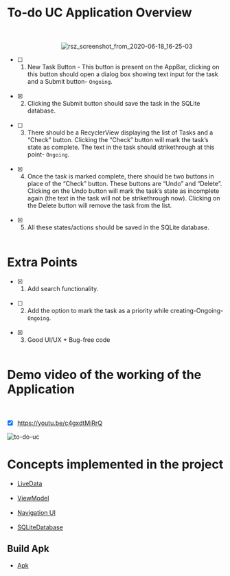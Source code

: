 # To-do UC Application Overview <br><br>
   &nbsp;&nbsp;&nbsp;&nbsp;&nbsp;&nbsp;&nbsp;&nbsp;&nbsp;&nbsp;&nbsp;&nbsp;&nbsp;&nbsp;&nbsp;&nbsp;&nbsp;&nbsp;&nbsp;&nbsp;&nbsp;&nbsp;&nbsp;&nbsp;&nbsp;&nbsp;&nbsp;&nbsp;&nbsp;&nbsp;&nbsp;&nbsp;![rsz_screenshot_from_2020-06-18_16-25-03](https://user-images.githubusercontent.com/22853459/85012370-8bf15280-b180-11ea-98ca-b47fdbf9a85c.png)
- [ ] 1. New Task Button - This button is present on the AppBar, clicking on this button should open a dialog box showing text input for the task and a Submit button- ``Ongoing``. <br><br>
- [X] 2. Clicking the Submit button should save the task in the SQLite database. <br><br>
- [ ] 3. There should be a RecyclerView displaying the list of Tasks and a “Check” button. Clicking the “Check” button will mark the task’s state as complete. The text in the task should strikethrough at this point- ``Ongoing``. <br><br>
- [X] 4. Once the task is marked complete, there should be two buttons in place of the “Check” button. These buttons are “Undo” and “Delete”. Clicking on the Undo button will mark the task’s state as incomplete again (the text in the task will not be strikethrough now). Clicking on the Delete button will remove the task from the list. <br><br>
- [X] 5. All these states/actions should be saved in the SQLite database. <br><br>
# Extra Points
- [X] 1. Add search functionality. <br><br>
- [ ] 2. Add the option to mark the task as a priority while creating-Ongoing- ``Ongoing``. <br><br>
- [X] 3. Good UI/UX + Bug-free code <br><br>

# Demo video of the working of the Application <br><br>
- [X] https://youtu.be/c4gxdtMiRrQ

![to-do-uc](https://user-images.githubusercontent.com/22853459/85010938-7c710a00-b17e-11ea-8d74-6ee63c515229.gif)

# Concepts implemented in the project
- [LiveData](https://developer.android.com/topic/libraries/architecture/livedata.html)<br><br>
- [ViewModel](https://developer.android.com/topic/libraries/architecture/viewmodel.html)<br><br>
- [Navigation UI](https://developer.android.com/guide/navigation/navigation-ui)<br><br>
- [SQLiteDatabase](https://developer.android.com/reference/android/database/sqlite/SQLiteDatabase)

## Build Apk
- [Apk](https://drive.google.com/file/d/1lCBA2qjSBGRJ7XtM3SIul4fT8YfkUKTk/view?usp=sharing)

